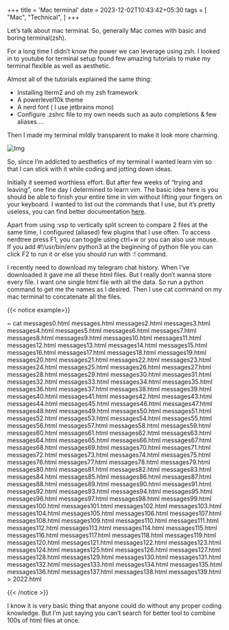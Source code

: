 +++
title = 'Mac terminal'
date = 2023-12-02T10:43:42+05:30
tags = [ "Mac", "Technical", ]
+++


Let’s talk about mac terminal. So, generally Mac comes with basic and boring terminal(zsh).

For a long time I didn’t know the power we can leverage using zsh. I looked in to youtube for terminal setup found few amazing tutorials to make my terminal flexible as well as aesthetic.

Almost all of the tutorials explained the same thing:

- Installing Iterm2 and oh my zsh framework
- A powerlevel10k theme
- A nerd font ( I use jetbrains mono)
- Configure .zshrc file to my own needs such as auto completions & few aliases….

Then I made my terminal mildly transparent to make it look more charming.

![Img](/images/s1.jpg)


So, since I’m addicted to aesthetics of my terminal I wanted learn vim so that I can stick with it while coding and jotting down ideas.

Initially it seemed worthless effort. But after few weeks of “trying and leaving”, one fine day I determined to learn vim. The basic idea here is you should be able to finish your entire time in vim without lifting your fingers on your keyboard. I wanted to list out the commands that I use, but it’s pretty useless, you can find better documentation [here](https://vim.rtorr.com/). 

Apart from using :vsp to vertically split screen to compare 2 files at the same time, I configured (aliased) few plugins that I use often.
To access nerdtree press F1, you can toggle using ctrl+w or you can also use mouse.
If you add #!/usr/bin/env python3 at the beginning of python file you can click F2 to run it or else you should run with :! command.

I recently need to download my telegram chat history. When I’ve downloaded it gave me all these html files. But I really don’t wanna store every file. I want one single html file with all the data. So run a python command to get me the names as I desired. Then I use cat command on my mac terminal to concatenate all the files.


{{< notice example>}} 

~ cat 
messages0.html  messages.html  messages2.html  messages3.html  messages4.html  messages5.html  messages6.html  messages7.html  messages8.html  messages9.html  messages10.html  messages11.html  messages12.html  messages13.html  messages14.html  messages15.html  messages16.html  messages17.html  messages18.html  messages19.html  messages20.html  messages21.html  messages22.html  messages23.html  messages24.html  messages25.html  messages26.html  messages27.html  messages28.html  messages29.html  messages30.html  messages31.html  messages32.html  messages33.html  messages34.html  messages35.html  messages36.html  messages37.html  messages38.html  messages39.html  messages40.html  messages41.html  messages42.html  messages43.html  messages44.html  messages45.html  messages46.html  messages47.html  messages48.html  messages49.html  messages50.html  messages51.html  messages52.html  messages53.html  messages54.html  messages55.html  messages56.html  messages57.html  messages58.html  messages59.html  messages60.html  messages61.html  messages62.html  messages63.html  messages64.html  messages65.html  messages66.html  messages67.html  messages68.html  messages69.html  messages70.html  messages71.html  messages72.html  messages73.html  messages74.html  messages75.html  messages76.html  messages77.html  messages78.html  messages79.html  messages80.html  messages81.html  messages82.html  messages83.html  messages84.html  messages85.html  messages86.html  messages87.html  messages88.html  messages89.html  messages90.html  messages91.html  messages92.html  messages93.html  messages94.html  messages95.html  messages96.html  messages97.html  messages98.html  messages99.html  messages100.html messages101.html  messages102.html  messages103.html  messages104.html  messages105.html  messages106.html messages107.html  messages108.html  messages109.html  messages110.html  messages111.html  messages112.html  messages113.html  messages114.html  messages115.html  messages116.html  messages117.html  messages118.html  messages119.html  messages120.html  messages121.html  messages122.html  messages123.html  messages124.html  messages125.html  messages126.html  messages127.html  messages128.html  messages129.html  messages130.html  messages131.html  messages132.html  messages133.html  messages134.html  messages135.html  messages136.html  messages137.html  messages138.html  messages139.html  >  2022.html


{{< /notice >}}

I know it is very basic thing that anyone could do without any proper coding knowledge. But I’m just saying you can’t search for better tool to combine 100s of html files at once.
